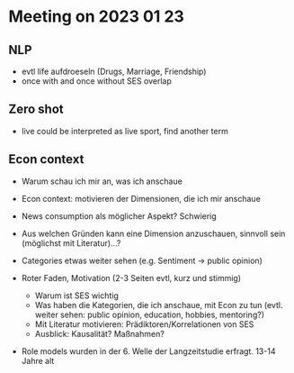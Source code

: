 # Meeting on 2023 01 23

## NLP
- evtl life aufdroeseln (Drugs, Marriage, Friendship)
- once with and once without SES overlap

## Zero shot
- live could be interpreted as live sport, find another term


## Econ context
- Warum schau ich mir an, was ich anschaue
- Econ context: motivieren der Dimensionen, die ich mir anschaue
- News consumption als möglicher Aspekt? Schwierig
- Aus welchen Gründen kann eine Dimension anzuschauen, sinnvoll sein (möglichst mit Literatur)...?
- Categories etwas weiter sehen (e.g. Sentiment -> public opinion) 
- Roter Faden, Motivation (2-3 Seiten evtl, kurz und stimmig)
    - Warum ist SES wichtig
    - Was haben die Kategorien, die ich anschaue, mit Econ zu tun (evtl. weiter sehen: public opinion, education, hobbies, mentoring?)
    - Mit Literatur motivieren: Prädiktoren/Korrelationen von SES
    - Ausblick: Kausalität? Maßnahmen?


- Role models wurden in der 6. Welle der Langzeitstudie erfragt. 13-14 Jahre alt